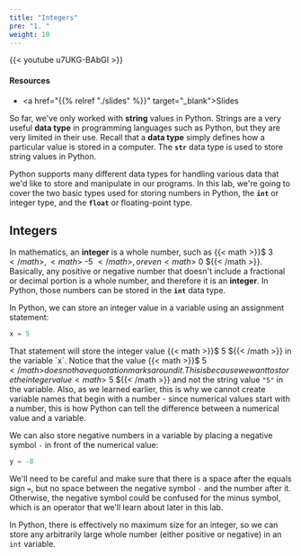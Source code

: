 ```yaml
---
title: "Integers"
pre: "1. "
weight: 10
---
```


{{< youtube u7UKG-BAbGI  >}}

#### Resources

* <a href="{{% relref "./slides" %}}" target="_blank">Slides</a>

So far, we've only worked with **string** values in Python. Strings are a very useful **data type** in programming languages such as Python, but they are very limited in their use. Recall that a **data type** simply defines how a particular value is stored in a computer. The **`str`** data type is used to store string values in Python. 

Python supports many different data types for handling various data that we'd like to store and manipulate in our programs. In this lab, we're going to cover the two basic types used for storing numbers in Python, the **`int`** or integer type, and the **`float`** or floating-point type. 

## Integers

In mathematics, an **integer** is a whole number, such as {{< math >}}$ 3 ${{< /math >}}, {{< math >}}$ -5 ${{< /math >}}, or even {{< math >}}$ 0 ${{< /math >}}. Basically, any positive or negative number that doesn't include a fractional or decimal portion is a whole number, and therefore it is an **integer**. In Python, those numbers can be stored in the **`int`** data type. 

In Python, we can store an integer value in a variable using an assignment statement:

```python
x = 5
```

That statement will store the integer value {{< math >}}$ 5 ${{< /math >}} in the variable `x`. Notice that the value {{< math >}}$ 5 ${{< /math >}} does not have quotation marks around it. This is because we want to store the integer value {{< math >}}$ 5 ${{< /math >}} and not the string value `"5"` in the variable. Also, as we learned earlier, this is why we cannot create variable names that begin with a number - since numerical values start with a number, this is how Python can tell the difference between a numerical value and a variable. 

We can also store negative numbers in a variable by placing a negative symbol `-` in front of the numerical value:

```python
y = -8
```

We'll need to be careful and make sure that there is a space after the equals sign `=`, but no space between the negative symbol `-` and the number after it. Otherwise, the negative symbol could be confused for the minus symbol, which is an operator that we'll learn about later in this lab.

In Python, there is effectively no maximum size for an integer, so we can store any arbitrarily large whole number (either positive or negative) in an `int` variable. 